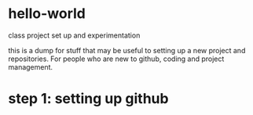 # hello-world
class project set up and experimentation

this is a dump for stuff that may be useful to setting up a new project and repositories. For people who are new to github, coding and project management.

# step 1: setting up github

